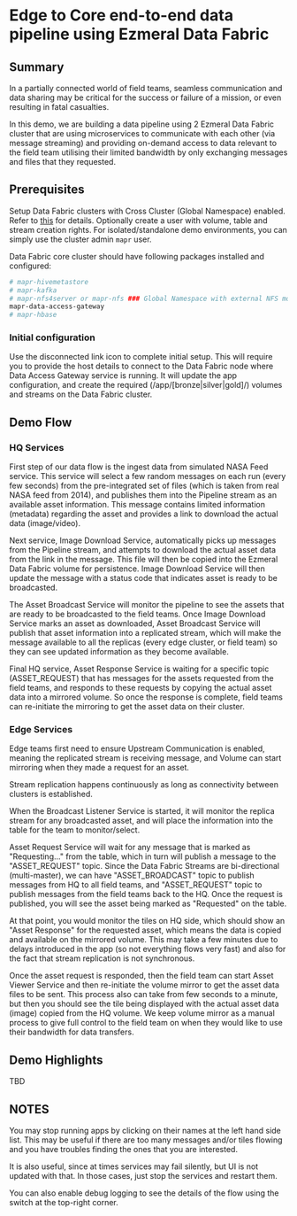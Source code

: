 # Edge to Core end-to-end data pipeline using Ezmeral Data Fabric

## Summary

In a partially connected world of field teams, seamless communication and data sharing may be critical for the success or failure of a mission, or even resulting in fatal casualties.

In this demo, we are building a data pipeline using 2 Ezmeral Data Fabric cluster that are using microservices to communicate with each other (via message streaming) and providing on-demand access to data relevant to the field team utilising their limited bandwidth by only exchanging messages and files that they requested.

## Prerequisites

Setup Data Fabric clusters with Cross Cluster (Global Namespace) enabled. Refer to [this](./XCLUSTER.md) for details. Optionally create a user with volume, table and stream creation rights. For isolated/standalone demo environments, you can simply use the cluster admin `mapr` user.

Data Fabric core cluster should have following packages installed and configured:

```bash
# mapr-hivemetastore
# mapr-kafka
# mapr-nfs4server or mapr-nfs ### Global Namespace with external NFS mount will work only with mapr-nfs4server
mapr-data-access-gateway
# mapr-hbase
```

### Initial configuration

Use the disconnected link icon to complete initial setup. This will require you to provide the host details to connect to the Data Fabric node where Data Access Gateway service is running. It will update the app configuration, and create the required (/app/[bronze|silver|gold]/) volumes and streams on the Data Fabric cluster.

## Demo Flow

### HQ Services

First step of our data flow is the ingest data from simulated NASA Feed service. This service will select a few random messages on each run (every few seconds) from the pre-integrated set of files (which is taken from real NASA feed from 2014), and publishes them into the Pipeline stream as an available asset information. This message contains limited information (metadata) regarding the asset and provides a link to download the actual data (image/video).

Next service, Image Download Service, automatically picks up messages from the Pipeline stream, and attempts to download the actual asset data from the link in the message. This file will then be copied into the Ezmeral Data Fabric volume for persistence. Image Download Service will then update the message with a status code that indicates asset is ready to be broadcasted.

The Asset Broadcast Service will monitor the pipeline to see the assets that are ready to be broadcasted to the field teams. Once Image Download Service marks an asset as downloaded, Asset Broadcast Service will publish that asset information into a replicated stream, which will make the message available to all the replicas (every edge cluster, or field team) so they can see updated information as they become available.

Final HQ service, Asset Response Service is waiting for a specific topic (ASSET_REQUEST) that has messages for the assets requested from the field teams, and responds to these requests by copying the actual asset data into a mirrored volume. So once the response is complete, field teams can re-initiate the mirroring to get the asset data on their cluster.

### Edge Services

Edge teams first need to ensure Upstream Communication is enabled, meaning the replicated stream is receiving message, and Volume can start mirroring when they made a request for an asset.

Stream replication happens continuously as long as connectivity between clusters is established.

When the Broadcast Listener Service is started, it will monitor the replica stream for any broadcasted asset, and will place the information into the table for the team to monitor/select.

Asset Request Service will wait for any message that is marked as "Requesting..." from the table, which in turn will publish a message to the "ASSET_REQUEST" topic. Since the Data Fabric Streams are bi-directional (multi-master), we can have "ASSET_BROADCAST" topic to publish messages from HQ to all field teams, and "ASSET_REQUEST" topic to publish messages from the field teams back to the HQ. Once the request is published, you will see the asset being marked as "Requested" on the table.

At that point, you would monitor the tiles on HQ side, which should show an "Asset Response" for the requested asset, which means the data is copied and available on the mirrored volume. This may take a few minutes due to delays introduced in the app (so not everything flows very fast) and also for the fact that stream replication is not synchronous.

Once the asset request is responded, then the field team can start Asset Viewer Service and then re-initiate the volume mirror to get the asset data files to be sent. This process also can take from few seconds to a minute, but then you should see the tile being displayed with the actual asset data (image) copied from the HQ volume. We keep volume mirror as a manual process to give full control to the field team on when they would like to use their bandwidth for data transfers.

## Demo Highlights

TBD

## NOTES

You may stop running apps by clicking on their names at the left hand side list. This may be useful if there are too many messages and/or tiles flowing and you have troubles finding the ones that you are interested.

It is also useful, since at times services may fail silently, but UI is not updated with that. In those cases, just stop the services and restart them.

You can also enable debug logging to see the details of the flow using the switch at the top-right corner.
